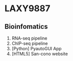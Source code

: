 # LAXY9887



## Bioinfomatics

1. RNA-seq pipeline
2. ChIP-seq pipeline
3. [Python] PyautoGUI App
4. [HTML5] San-cono website
